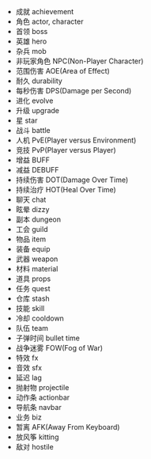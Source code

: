 * 成就 achievement
* 角色 actor, character
* 首领 boss
* 英雄 hero
* 杂兵 mob
* 非玩家角色 NPC(Non-Player Character)
* 范围伤害 AOE(Area of Effect)
* 耐久 durability
* 每秒伤害 DPS(Damage per Second)
* 进化 evolve
* 升级 upgrade
* 星 star
* 战斗 battle
* 人机 PvE(Player versus Environment)
* 竞技 PvP(Player versus Player)
* 增益 BUFF
* 减益 DEBUFF
* 持续伤害 DOT(Damage Over Time)
* 持续治疗 HOT(Heal Over Time)
* 聊天 chat
* 眩晕 dizzy
* 副本 dungeon
* 工会 guild
* 物品 item
* 装备 equip
* 武器 weapon
* 材料 material
* 道具 props
* 任务 quest
* 仓库 stash
* 技能 skill
* 冷却 cooldown
* 队伍 team
* 子弹时间 bullet time
* 战争迷雾 FOW(Fog of War)
* 特效 fx
* 音效 sfx
* 延迟 lag
* 抛射物 projectile
* 动作条 actionbar
* 导航条 navbar
* 业务 biz
* 暂离 AFK(Away From Keyboard)
* 放风筝 kitting
* 敌对 hostile
